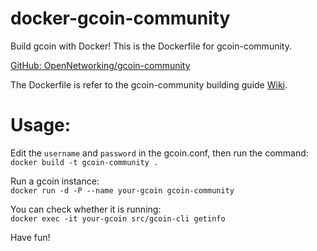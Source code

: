 # docker-gcoin-community
Build gcoin with Docker! This is the Dockerfile for gcoin-community.

[GitHub: OpenNetworking/gcoin-community](https://github.com/OpenNetworking/gcoin-community)  
  
The Dockerfile is refer to the gcoin-community building guide [Wiki](https://github.com/OpenNetworking/gcoin-community/wiki).


# Usage:

Edit the `username` and `password` in the gcoin.conf, then run the command:  
`docker build -t gcoin-community .`

Run a gcoin instance:  
`docker run -d -P --name your-gcoin gcoin-community`

You can check whether it is running:  
`docker exec -it your-gcoin src/gcoin-cli getinfo`


Have fun!
